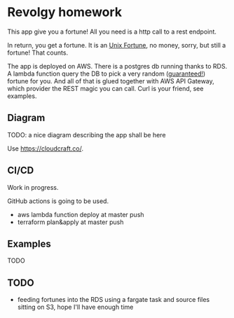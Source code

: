 # Revolgy homework

This app give you a fortune! All you need is a http call to a rest endpoint.

In return, you get a fortune. It is an [Unix Fortune](https://en.wikipedia.org/wiki/Fortune_(Unix)), no money, sorry, but still a fortune! That counts.

The app is deployed on AWS. There is a postgres db running thanks to RDS. A lambda function query the DB to pick a very random ([guaranteed!](https://xkcd.com/221/)) fortune for you.
And all of that is glued together with AWS API Gateway, which provider the REST magic you can call. Curl is your friend, see examples.

## Diagram

TODO: a nice diagram describing the app shall be here

Use https://cloudcraft.co/.

## CI/CD

Work in progress.

GitHub actions is going to be used.

- aws lambda function deploy at master push
- terraform plan&apply at master push

## Examples

TODO


## TODO

- feeding fortunes into the RDS using a fargate task and source files sitting on S3, hope I'll have enough time

